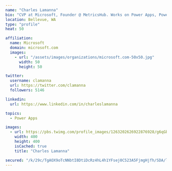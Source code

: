 ```yaml
---
name: "Charles Lamanna"
bio: "CVP at Microsoft, Founder @ MetricsHub. Works on Power Apps, Power Automate, Power Virtual Agent, Common Data Service and Dynamics 365."
location: Bellevue, WA
type: "profile"
heat: 50

affiliation:
  name: Microsoft
  domain: microsoft.com
  images:
    - url: "/assets/images/organizations/microsoft.com-50x50.jpg"
      width: 50
      height: 50

twitter:
  username: clamanna
  url: https://twitter.com/clamanna
  followers: 5146

linkedin:
  url: https://www.linkedin.com/in/charleslamanna

topics:
  - Power Apps

images:
  - url: https://pbs.twimg.com/profile_images/1263202626922876928/g6qGbHZ-_400x400.jpg
    width: 400
    height: 400
    isCached: true
    title: "Charles Lamanna"

secured: "/k/29c/TgAOX9oTcNNbtI8DtiDcRz4hL4h1YFsej0C523A5FjmgHjfh/SDA/lXzFp8muBd6+4Zqnnh8dfVHUVaJc6PuE8EPaJhyT5zRED8Qd9oBfRhMxT4xAoL2vgxXIIUvIoyWPnWORjSeyvlj6CzztVpQWpzs/o6xDFafiYQCyEia3g+iWOLObDQ92CxTW/pqRfRZ38qbgFIm4ZpvOZu4Lz7aFp3MjfXBaWG/P4TDT+XdoxjaX3TcHLSyo3+/lYLq0zWQM64g6JRtBhTXBqgcwAFRYcl0VtbbP2bLy9w+FcHaC2xQUsuxxYpwkQvzJxlVMU8vq8oe+wxTQeBUKz18cnGP5I53jwBuMj0+0gnYAz3W5MK8XkaWHtOP4hJ3qw2nvWXFNsJNqUnz6CFefQfyvggR9FsOGO74aJxy9jKI=;4gGi5jAi7O4WH+hY0d1i1Q=="
---
```


